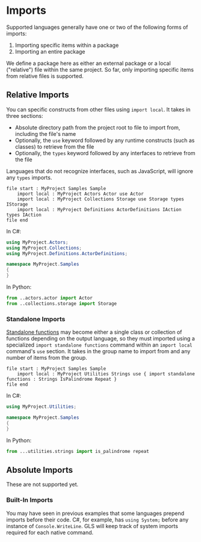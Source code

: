 # Imports

Supported languages generally have one or two of the following forms of imports:

1. Importing specific items within a package
2. Importing an entire package

We define a package here as either an external package or a local ("relative") file within the same project.
So far, only importing specific items from relative files is supported.

## Relative Imports

You can specific constructs from other files using `import local`.
It takes in three sections:

* Absolute directory path from the project root to file to import from, including the file's name
* Optionally, the `use` keyword followed by any runtime constructs (such as classes) to retrieve from the file
* Optionally, the `types` keyword followed by any interfaces to retrieve from the file

Languages that do not recognize interfaces, such as JavaScript, will ignore any `types` imports.

```gls
file start : MyProject Samples Sample
    import local : MyProject Actors Actor use Actor
    import local : MyProject Collections Storage use Storage types IStorage
    import local : MyProject Definitions ActorDefinitions IAction types IAction
file end
```

In C#:

```csharp
using MyProject.Actors;
using MyProject.Collections;
using MyProject.Definitions.ActorDefinitions;

namespace MyProject.Samples
{
}
```

In Python:

```python
from ..actors.actor import Actor
from ..collections.storage import Storage
```

### Standalone Imports

[Standalone functions](./standalone-functions.md) may become either a single class or collection of functions depending on the output language,
so they must imported using a specialized `import standalone functions` command within an `import local` command's `use` section.
It takes in the group name to import from and any number of items from the group.

```gls
file start : MyProject Samples Sample
    import local : MyProject Utilities Strings use { import standalone functions : Strings IsPalindrome Repeat }
file end
```

In C#:

```csharp
using MyProject.Utilities;

namespace MyProject.Samples
{
}
```

In Python:

```python
from ...utilities.strings import is_palindrome repeat
```

## Absolute Imports

These are not supported yet.

### Built-In Imports

You may have seen in previous examples that some languages prepend imports before their code.
C#, for example, has `using System;` before any instance of `Console.WriteLine`.
GLS will keep track of system imports required for each native command.
